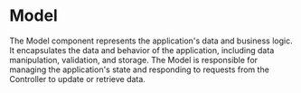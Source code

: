 # Model
The Model component represents the application's data and business logic. It encapsulates the data and behavior of the application, including data manipulation, validation, and storage. The Model is responsible for managing the application's state and responding to requests from the Controller to update or retrieve data.